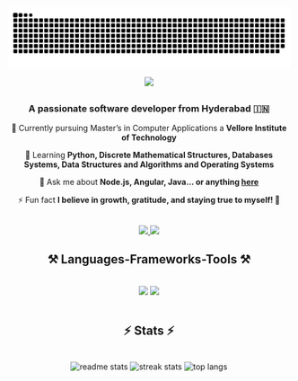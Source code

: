  <div align="center">
  <img alt="snake eating my contributions" src="https://raw.githubusercontent.com/teja137/teja137/output/github-contribution-grid-snake.svg" />
</div>
<div align="center" style="font-size: 2em; font-weight: bold; margin: 0;">
    <img src="https://readme-typing-svg.herokuapp.com/?font=Righteous&size=35&color=FF5733&center=true&vCenter=true&width=500&height=70&duration=4000&lines=Hi+There!+👋🏽;+I'm+Prabhu+Teja+Pamula!;" />
</div>

<h3 align="center">A passionate software developer from Hyderabad 🇮🇳</h3>


<div align="center">
 
 🔭 Currently pursuing Master’s in Computer Applications a **Vellore Institute of Technology**
 
 🌱 Learning **Python, Discrete Mathematical Structures, Databases Systems, Data Structures and Algorithms and  Operating Systems**

 💬 Ask me about **Node.js, Angular, Java... or anything [here](https://github.com/teja137/teja137/issues)**

 ⚡ Fun fact **I believe in growth, gratitude, and staying true to myself! 🌱**

 </div>

<br/>

<div align="center"> 
  <a href="https://leetcode.com/u/teja137/" target="_blank">
    <img src="https://img.shields.io/badge/-LeetCode-FFA116?style=for-the-badge&logo=LeetCode&logoColor=black" target="_blank" />
  </a>
  <a href="https://www.linkedin.com/in/prabhu-teja-pamula/" target="_blank">
    <img src="https://img.shields.io/badge/LinkedIn-0077B5?style=for-the-badge&logo=linkedin&logoColor=white" target="_blank" />
  </a>
</div>

<h2 align="center">⚒️ Languages-Frameworks-Tools ⚒️</h2>
<br/>
<div align="center">
    <img src="https://skillicons.dev/icons?i=angular,bootstrap,mui,html,css,vscode,github,figma,git,r" />
    <img src="https://skillicons.dev/icons?i=nodejs,python,javascript,typescript,c,java,mysql" /><br>
</div>

<br/>
<h2 align="center">⚡ Stats ⚡</h2>
<br>

<div align="center">
  <img style="width: 33%" src="https://github-readme-stats-salesp07.vercel.app/api?username=teja137&count_private=true&show_icons=true&theme=react&rank_icon=github&border_radius=10" alt="readme stats" />
  <img style="width: 35%" src="https://github-readme-streak-stats-salesp07.vercel.app/?user=teja137&count_private=true&theme=react&border_radius=10" alt="streak stats"/>
  <img style="width: 22%" src="https://github-readme-stats-salesp07.vercel.app/api/top-langs/?username=teja137&langs_count=8&layout=compact&theme=react&border_radius=10&size_weight=0.5&count_weight=0.5&exclude_repo=github-readme-stats" alt="top langs" />
</div>

